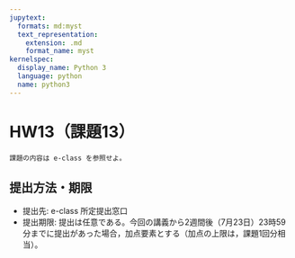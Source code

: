```yaml
---
jupytext:
  formats: md:myst
  text_representation:
    extension: .md
    format_name: myst
kernelspec:
  display_name: Python 3
  language: python
  name: python3
---
```


# HW13（課題13）

```{warning}
課題の内容は e-class を参照せよ。
```

## 提出方法・期限

- 提出先: e-class 所定提出窓口
- 提出期限: 提出は任意である。今回の講義から2週間後（7月23日）23時59分までに提出があった場合，加点要素とする（加点の上限は，課題1回分相当）。
